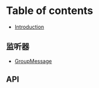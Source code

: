 # Table of contents

* [Introduction](README.md)

## 监听器 <a id="listener"></a>

* [GroupMessage](listener/groupmessage.md)

## API

